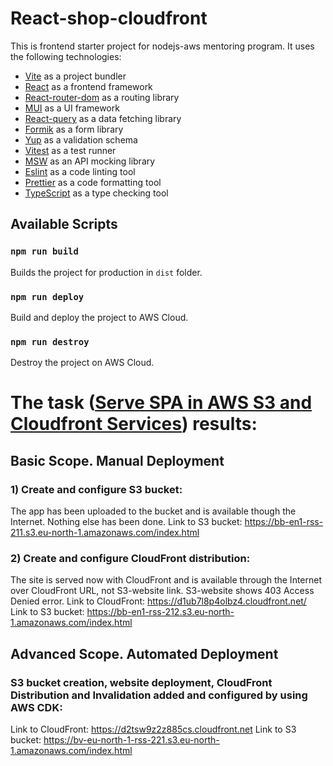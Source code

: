 # React-shop-cloudfront

This is frontend starter project for nodejs-aws mentoring program. It uses the following technologies:

- [Vite](https://vitejs.dev/) as a project bundler
- [React](https://beta.reactjs.org/) as a frontend framework
- [React-router-dom](https://reactrouterdotcom.fly.dev/) as a routing library
- [MUI](https://mui.com/) as a UI framework
- [React-query](https://react-query-v3.tanstack.com/) as a data fetching library
- [Formik](https://formik.org/) as a form library
- [Yup](https://github.com/jquense/yup) as a validation schema
- [Vitest](https://vitest.dev/) as a test runner
- [MSW](https://mswjs.io/) as an API mocking library
- [Eslint](https://eslint.org/) as a code linting tool
- [Prettier](https://prettier.io/) as a code formatting tool
- [TypeScript](https://www.typescriptlang.org/) as a type checking tool

## Available Scripts

### `npm run build`

Builds the project for production in `dist` folder.

### `npm run deploy`

Build and deploy the project to AWS Cloud.

### `npm run destroy`

Destroy the project on AWS Cloud.

# The task ([Serve SPA in AWS S3 and Cloudfront Services](https://github.com/rolling-scopes-school/aws/blob/main/aws-developer/02_serving_spa/task.md)) results:

## Basic Scope. Manual Deployment
### 1) Create and configure S3 bucket:
 The app has been uploaded to the bucket and is available though the Internet. Nothing else has been done.
 Link to S3 bucket: https://bb-en1-rss-211.s3.eu-north-1.amazonaws.com/index.html
 
 ### 2) Create and configure CloudFront distribution:
 The site is served now with CloudFront and is available through the Internet over CloudFront URL, not S3-website link.
 S3-website shows 403 Access Denied error.
 Link to CloudFront: https://d1ub7l8p4olbz4.cloudfront.net/
 Link to S3 bucket: https://bb-en1-rss-212.s3.eu-north-1.amazonaws.com/index.html

## Advanced Scope. Automated Deployment
### S3 bucket creation, website deployment, CloudFront Distribution and Invalidation added and configured by using AWS CDK:
 Link to CloudFront: https://d2tsw9z2z885cs.cloudfront.net
 Link to S3 bucket: https://bv-eu-north-1-rss-221.s3.eu-north-1.amazonaws.com/index.html
